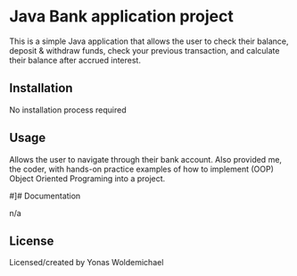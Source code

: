 # Java Bank application project

This is a simple Java application that allows the user to check their balance, deposit & withdraw funds, check your previous transaction, and calculate their balance after accrued interest.

## Installation

No installation process required

## Usage

Allows the user to navigate through their bank account. Also provided me, the coder, with hands-on practice examples of how to implement (OOP) Object Oriented Programing into a project.

#]# Documentation

n/a

## License

Licensed/created by Yonas Woldemichael
